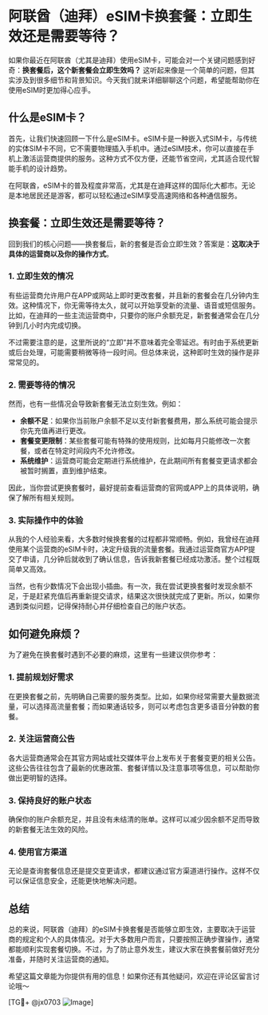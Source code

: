 # 阿联酋（迪拜）eSIM卡换套餐：立即生效还是需要等待？

如果你最近在阿联酋（尤其是迪拜）使用eSIM卡，可能会对一个关键问题感到好奇：**换套餐后，这个新套餐会立即生效吗？** 这听起来像是一个简单的问题，但其实涉及到很多细节和背景知识。今天我们就来详细聊聊这个问题，希望能帮助你在使用eSIM时更加得心应手。

## 什么是eSIM卡？

首先，让我们快速回顾一下什么是eSIM卡。eSIM卡是一种嵌入式SIM卡，与传统的实体SIM卡不同，它不需要物理插入手机中。通过eSIM技术，你可以直接在手机上激活运营商提供的服务。这种方式不仅方便，还能节省空间，尤其适合现代智能手机的设计趋势。

在阿联酋，eSIM卡的普及程度非常高，尤其是在迪拜这样的国际化大都市。无论是本地居民还是游客，都可以轻松通过eSIM享受高速网络和各种通信服务。

## 换套餐：立即生效还是需要等待？

回到我们的核心问题——换套餐后，新的套餐是否会立即生效？答案是：**这取决于具体的运营商以及你的操作方式**。

### 1. **立即生效的情况**
有些运营商允许用户在APP或网站上即时更改套餐，并且新的套餐会在几分钟内生效。这种情况下，你无需等待太久，就可以开始享受新的流量、语音或短信服务。比如，在迪拜的一些主流运营商中，只要你的账户余额充足，新套餐通常会在几分钟到几小时内完成切换。

不过需要注意的是，这里所说的“立即”并不意味着完全零延迟。有时由于系统更新或后台处理，可能需要稍微等待一段时间。但总体来说，这种即时生效的操作是非常常见的。

### 2. **需要等待的情况**
然而，也有一些情况会导致新套餐无法立刻生效。例如：
- **余额不足**：如果你当前账户余额不足以支付新套餐费用，那么系统可能会提示你先充值再进行更改。
- **套餐变更限制**：某些套餐可能有特殊的使用规则，比如每月只能修改一次套餐，或者在特定时间段内不允许修改。
- **系统维护**：运营商可能会定期进行系统维护，在此期间所有套餐变更请求都会被暂时搁置，直到维护结束。

因此，当你尝试更换套餐时，最好提前查看运营商的官网或APP上的具体说明，确保了解所有相关规则。

### 3. **实际操作中的体验**
从我的个人经验来看，大多数时候换套餐的过程都非常顺畅。例如，我曾经在迪拜使用某个运营商的eSIM卡时，决定升级我的流量套餐。我通过运营商官方APP提交了申请，几分钟后就收到了确认信息，告诉我新套餐已经成功激活。整个过程既简单又高效。

当然，也有少数情况下会出现小插曲。有一次，我在尝试更换套餐时发现余额不足，于是赶紧充值后再重新提交请求，结果这次很快就完成了更新。所以，如果你遇到类似问题，记得保持耐心并仔细检查自己的账户状态。

## 如何避免麻烦？

为了避免在换套餐时遇到不必要的麻烦，这里有一些建议供你参考：

### 1. 提前规划好需求
在更换套餐之前，先明确自己需要的服务类型。比如，如果你经常需要大量数据流量，可以选择高流量套餐；而如果通话较多，则可以考虑包含更多语音分钟数的套餐。

### 2. 关注运营商公告
各大运营商通常会在其官方网站或社交媒体平台上发布关于套餐变更的相关公告。这些公告往往包含了最新的优惠政策、套餐详情以及注意事项等信息，可以帮助你做出更明智的选择。

### 3. 保持良好的账户状态
确保你的账户余额充足，并且没有未结清的账单。这样可以减少因余额不足而导致的新套餐无法生效的风险。

### 4. 使用官方渠道
无论是查询套餐信息还是提交变更请求，都建议通过官方渠道进行操作。这样不仅可以保证信息安全，还能更快地解决问题。

## 总结

总的来说，阿联酋（迪拜）的eSIM卡换套餐是否能够立即生效，主要取决于运营商的规定和个人的具体情况。对于大多数用户而言，只要按照正确步骤操作，通常都能顺利实现套餐切换。不过，为了防止意外发生，建议大家在换套餐前做好充分准备，并随时关注运营商的通知。

希望这篇文章能为你提供有用的信息！如果你还有其他疑问，欢迎在评论区留言讨论哦～

[TG💪+ @jx0703 ![Image](https://github.com/user-attachments/assets/dbca1d08-cadb-493c-b0ec-ad6f7a83f270)]